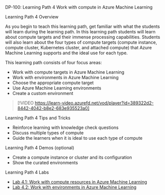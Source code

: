 


DP-100: Learning Path 4 Work with compute in Azure Machine Learning

Learning Path 4 Overview

As you begin to teach this learning path, get familiar with what the students will learn during the learning path. In this learning path students will learn about compute targets and their immense processing capabilities. Students will also learn about the four types of compute targets (compute instance, compute cluster, Kubernetes cluster, and attached compute) that Azure Machine Learning supports and the ideal use for each type.

This learning path consists of four focus areas:

- Work with compute targets in Azure Machine Learning
- Work with environments in Azure Machine Learning
- Choose the appropriate compute target
- Use Azure Machine Learning environments
- Create a custom environment 


> [!VIDEO https://learn-video.azurefd.net/vod/player?id=389322d2-8442-4042-b8e2-683e935523a0]

Learning Path 4 Tips and Tricks

- Reinforce learning with knowledge check questions
- Discuss multiple types of compute 
- Guide the learners when it is ideal to use each type of compute

Learning Path 4 Demos (optional)

- Create a compute instance or cluster and its configuration 
- Show the curated environments

Learning Path 4 Labs

- [Lab 4.1: Work with compute resources in Azure Machine Learning ](https://microsoftlearning.github.io/mslearn-azure-ml/Instructions/04-Work-with-compute.html)
- [Lab 4.2: Work with environments in Azure Machine Learning](https://microsoftlearning.github.io/mslearn-azure-ml/Instructions/04-Work-with-environments.html)


